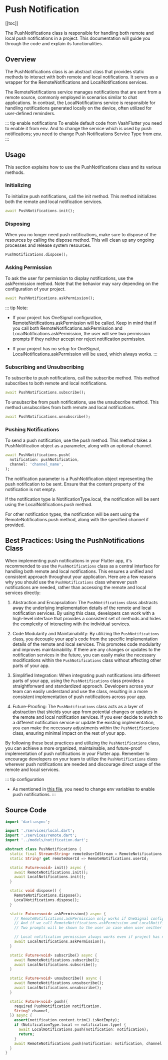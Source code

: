 # Push Notification

[[toc]]

The PushNotifications class is responsible for handling both remote and local push notifications in a project. This documentation will guide you through the code and explain its functionalities.

## Overview

The PushNotifications class is an abstract class that provides static methods to interact with both remote and local notifications. It serves as a wrapper for the RemoteNotifications and LocalNotifications services.

The RemoteNotifications service manages notifications that are sent from a remote source, commonly employed in scenarios similar to chat applications. In contrast, the LocalNotifications service is responsible for handling notifications generated locally on the device, often utilized for user-defined reminders.

::: tip enable notifications
To enable default code from VaahFlutter you need to enable it from env. And to change the service which is used by push notifications; you need to change Push Notifications Service Type from [env](../enabling_and_disabling_services.md).
:::

## Usage

This section explains how to use the PushNotifications class and its various methods.

### Initializing

To initialize push notifications, call the init method. This method initializes both the remote and local notification services.

```dart
await PushNotifications.init();
```

### Disposing
When you no longer need push notifications, make sure to dispose of the resources by calling the dispose method. This will clean up any ongoing processes and release system resources.

```dart
PushNotifications.dispose();
```

### Asking Permission

To ask the user for permission to display notifications, use the askPermission method. Note that the behavior may vary depending on the configuration of your project.

```dart
await PushNotifications.askPermission();
```

::: tip Note:
- If your project has OneSignal configuration, RemoteNotifications.askPermission will be called. Keep in mind that if you call both RemoteNotifications.askPermission and LocalNotifications.askPermission, the user will see two permission prompts if they neither accept nor reject notification permission.

- If your project has no setup for OneSignal, LocalNotifications.askPermission will be used, which always works.
:::

### Subscribing and Unsubscribing

To subscribe to push notifications, call the subscribe method. This method subscribes to both remote and local notifications.

```dart
await PushNotifications.subscribe();
```

To unsubscribe from push notifications, use the unsubscribe method. This method unsubscribes from both remote and local notifications.

```dart
await PushNotifications.unsubscribe();
```

### Pushing Notifications

To send a push notification, use the push method. This method takes a PushNotification object as a parameter, along with an optional channel.

```dart
await PushNotifications.push(
  notification: pushNotification,
  channel: 'channel_name',
);
```

The notification parameter is a PushNotification object representing the push notification to be sent. Ensure that the content property of the notification is not empty.

If the notification type is NotificationType.local, the notification will be sent using the LocalNotifications.push method.

For other notification types, the notification will be sent using the RemoteNotifications.push method, along with the specified channel if provided.

## Best Practices: Using the PushNotifications Class

When implementing push notifications in your Flutter app, it's recommended to use the `PushNotifications` class as a central interface for handling both remote and local notifications. This ensures a unified and consistent approach throughout your application. Here are a few reasons why you should use the `PushNotifications` class wherever push notifications are needed, rather than accessing the remote and local services directly:

1. Abstraction and Encapsulation: The `PushNotifications` class abstracts away the underlying implementation details of the remote and local notification services. By using this class, developers can work with a high-level interface that provides a consistent set of methods and hides the complexity of interacting with the individual services.

2. Code Modularity and Maintainability: By utilizing the `PushNotifications` class, you decouple your app's code from the specific implementation details of the remote and local services. This promotes code modularity and improves maintainability. If there are any changes or updates to the notification services in the future, you can easily make the necessary modifications within the `PushNotifications` class without affecting other parts of your app.

3. Simplified Integration: When integrating push notifications into different parts of your app, using the `PushNotifications` class provides a straightforward and standardized approach. Developers across your team can easily understand and use the class, resulting in a more consistent implementation of push notifications across your app.

4. Future-Proofing: The `PushNotifications` class acts as a layer of abstraction that shields your app from potential changes or updates in the remote and local notification services. If you ever decide to switch to a different notification service or update the existing implementation, you can make the necessary adjustments within the `PushNotifications` class, ensuring minimal impact on the rest of your app.

By following these best practices and utilizing the `PushNotifications` class, you can achieve a more organized, maintainable, and future-proof implementation of push notifications in your Flutter app. Remember to encourage developers on your team to utilize the `PushNotifications` class wherever push notifications are needed and discourage direct usage of the remote and local services.

::: tip configuration
- As mentioned in [this file](../enabling_and_disabling_services.md), you need to change env variables to enable push notifications.
:::

## Source Code

```dart
import 'dart:async';

import './services/local.dart';
import './services/remote.dart';
import '../models/notification.dart';

abstract class PushNotifications {
  static final Stream<String> remoteUserIdStream = RemoteNotifications.userIdStream;
  static String? get remoteUserId => RemoteNotifications.userId;

  static Future<void> init() async {
    await RemoteNotifications.init();
    await LocalNotifications.init();
  }

  static void dispose() {
    RemoteNotifications.dispose();
    LocalNotifications.dispose();
  }

  static Future<void> askPermission() async {
    // RemoteNotifications.askPermission only works if OneSignal config is there
    // And if we call RemoteNotifications.askPermission and LocalNotifications.askPermission both then
    // Two prompts will be shown to the user in case when user neither accepts nor rejects notification permission.

    // Local notification permission always works even if project has no setup for onesignal
    await LocalNotifications.askPermission();
  }

  static Future<void> subscribe() async {
    await RemoteNotifications.subscribe();
    await LocalNotifications.subscribe();
  }

  static Future<void> unsubscribe() async {
    await RemoteNotifications.unsubscribe();
    await LocalNotifications.unsubscribe();
  }

  static Future<void> push({
    required PushNotification notification,
    String? channel,
  }) async {
    assert(notification.content.trim().isNotEmpty);
    if (NotificationType.local == notification.type) {
      await LocalNotifications.push(notification: notification);
      return;
    }
    await RemoteNotifications.push(notification: notification, channel: channel);
  }
}
```